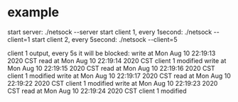 
# example
start server:
./netsock --server
start client 1, every 1second:
./netsock --client=1
start client 2, every 5second:
./netsock --client=5

client 1 output,  every 5s it will be blocked:
write at Mon Aug 10 22:19:13 2020 CST
read at Mon Aug 10 22:19:14 2020 CST
client 1 modified
write at Mon Aug 10 22:19:15 2020 CST
read at Mon Aug 10 22:19:16 2020 CST
client 1 modified
write at Mon Aug 10 22:19:17 2020 CST
read at Mon Aug 10 22:19:22 2020 CST
client 1 modified
write at Mon Aug 10 22:19:23 2020 CST
read at Mon Aug 10 22:19:24 2020 CST
client 1 modified

